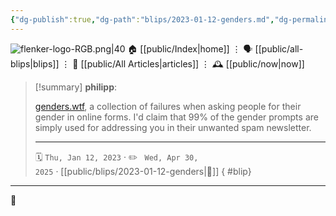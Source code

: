 ```yaml
---
{"dg-publish":true,"dg-path":"blips/2023-01-12-genders.md","dg-permalink":"2023/01/12/genders/","permalink":"/2023/01/12/genders/","title":"philipp @ 2023-01-12"}
---
```



<div class="transclusion internal-embed is-loaded"><div class="markdown-embed">




![flenker-logo-RGB.png|40](/img/user/attachments/flenker-logo-RGB.png)
🏠 [[public/Index\|home]]  ⋮ 🗣️ [[public/all-blips\|blips]] ⋮  📝 [[public/All Articles\|articles]]  ⋮ 🕰️ [[public/now\|now]]


</div></div>


> [!summary] **philipp**:
>
> [genders.wtf](https://genders.wtf/), a collection of failures when asking people for their gender in online forms. I'd claim that 99% of the gender prompts are simply used for addressing you in their unwanted spam newsletter.
> - - -
>
> 🗓️ <code>Thu, Jan 12, 2023</code>  · ✏️ <code> Wed, Apr 30, 2025</code>  · [[public/blips/2023-01-12-genders\|🔗]]
{ #blip}


- - -

 👾
